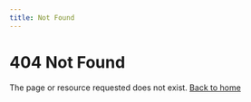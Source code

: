 ```yaml
---
title: Not Found
---
```


# 404 Not Found

The page or resource requested does not exist. [Back to home](/)
